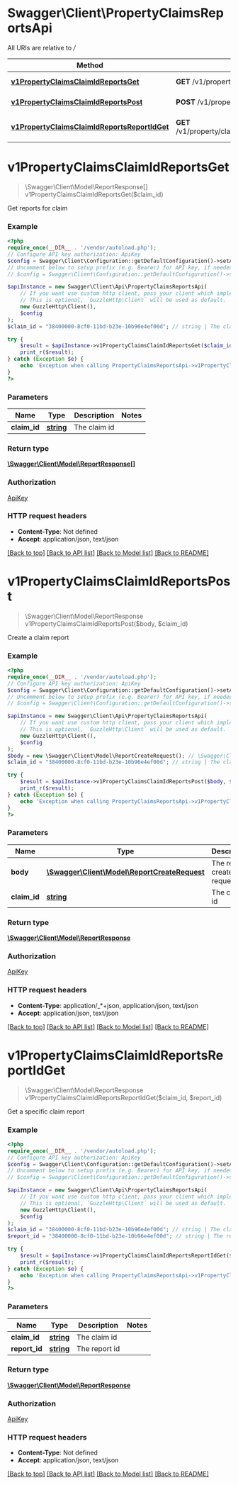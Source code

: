 # Swagger\Client\PropertyClaimsReportsApi

All URIs are relative to */*

Method | HTTP request | Description
------------- | ------------- | -------------
[**v1PropertyClaimsClaimIdReportsGet**](PropertyClaimsReportsApi.md#v1propertyclaimsclaimidreportsget) | **GET** /v1/property/claims/{claimId}/reports | Get reports for claim
[**v1PropertyClaimsClaimIdReportsPost**](PropertyClaimsReportsApi.md#v1propertyclaimsclaimidreportspost) | **POST** /v1/property/claims/{claimId}/reports | Create a claim report
[**v1PropertyClaimsClaimIdReportsReportIdGet**](PropertyClaimsReportsApi.md#v1propertyclaimsclaimidreportsreportidget) | **GET** /v1/property/claims/{claimId}/reports/{reportId} | Get a specific claim report

# **v1PropertyClaimsClaimIdReportsGet**
> \Swagger\Client\Model\ReportResponse[] v1PropertyClaimsClaimIdReportsGet($claim_id)

Get reports for claim

### Example
```php
<?php
require_once(__DIR__ . '/vendor/autoload.php');
// Configure API key authorization: ApiKey
$config = Swagger\Client\Configuration::getDefaultConfiguration()->setApiKey('x-api-key', 'YOUR_API_KEY');
// Uncomment below to setup prefix (e.g. Bearer) for API key, if needed
// $config = Swagger\Client\Configuration::getDefaultConfiguration()->setApiKeyPrefix('x-api-key', 'Bearer');

$apiInstance = new Swagger\Client\Api\PropertyClaimsReportsApi(
    // If you want use custom http client, pass your client which implements `GuzzleHttp\ClientInterface`.
    // This is optional, `GuzzleHttp\Client` will be used as default.
    new GuzzleHttp\Client(),
    $config
);
$claim_id = "38400000-8cf0-11bd-b23e-10b96e4ef00d"; // string | The claim id

try {
    $result = $apiInstance->v1PropertyClaimsClaimIdReportsGet($claim_id);
    print_r($result);
} catch (Exception $e) {
    echo 'Exception when calling PropertyClaimsReportsApi->v1PropertyClaimsClaimIdReportsGet: ', $e->getMessage(), PHP_EOL;
}
?>
```

### Parameters

Name | Type | Description  | Notes
------------- | ------------- | ------------- | -------------
 **claim_id** | [**string**](../Model/.md)| The claim id |

### Return type

[**\Swagger\Client\Model\ReportResponse[]**](../Model/ReportResponse.md)

### Authorization

[ApiKey](../../README.md#ApiKey)

### HTTP request headers

 - **Content-Type**: Not defined
 - **Accept**: application/json, text/json

[[Back to top]](#) [[Back to API list]](../../README.md#documentation-for-api-endpoints) [[Back to Model list]](../../README.md#documentation-for-models) [[Back to README]](../../README.md)

# **v1PropertyClaimsClaimIdReportsPost**
> \Swagger\Client\Model\ReportResponse v1PropertyClaimsClaimIdReportsPost($body, $claim_id)

Create a claim report

### Example
```php
<?php
require_once(__DIR__ . '/vendor/autoload.php');
// Configure API key authorization: ApiKey
$config = Swagger\Client\Configuration::getDefaultConfiguration()->setApiKey('x-api-key', 'YOUR_API_KEY');
// Uncomment below to setup prefix (e.g. Bearer) for API key, if needed
// $config = Swagger\Client\Configuration::getDefaultConfiguration()->setApiKeyPrefix('x-api-key', 'Bearer');

$apiInstance = new Swagger\Client\Api\PropertyClaimsReportsApi(
    // If you want use custom http client, pass your client which implements `GuzzleHttp\ClientInterface`.
    // This is optional, `GuzzleHttp\Client` will be used as default.
    new GuzzleHttp\Client(),
    $config
);
$body = new \Swagger\Client\Model\ReportCreateRequest(); // \Swagger\Client\Model\ReportCreateRequest | The report create request
$claim_id = "38400000-8cf0-11bd-b23e-10b96e4ef00d"; // string | The claim id

try {
    $result = $apiInstance->v1PropertyClaimsClaimIdReportsPost($body, $claim_id);
    print_r($result);
} catch (Exception $e) {
    echo 'Exception when calling PropertyClaimsReportsApi->v1PropertyClaimsClaimIdReportsPost: ', $e->getMessage(), PHP_EOL;
}
?>
```

### Parameters

Name | Type | Description  | Notes
------------- | ------------- | ------------- | -------------
 **body** | [**\Swagger\Client\Model\ReportCreateRequest**](../Model/ReportCreateRequest.md)| The report create request |
 **claim_id** | [**string**](../Model/.md)| The claim id |

### Return type

[**\Swagger\Client\Model\ReportResponse**](../Model/ReportResponse.md)

### Authorization

[ApiKey](../../README.md#ApiKey)

### HTTP request headers

 - **Content-Type**: application/_*+json, application/json, text/json
 - **Accept**: application/json, text/json

[[Back to top]](#) [[Back to API list]](../../README.md#documentation-for-api-endpoints) [[Back to Model list]](../../README.md#documentation-for-models) [[Back to README]](../../README.md)

# **v1PropertyClaimsClaimIdReportsReportIdGet**
> \Swagger\Client\Model\ReportResponse v1PropertyClaimsClaimIdReportsReportIdGet($claim_id, $report_id)

Get a specific claim report

### Example
```php
<?php
require_once(__DIR__ . '/vendor/autoload.php');
// Configure API key authorization: ApiKey
$config = Swagger\Client\Configuration::getDefaultConfiguration()->setApiKey('x-api-key', 'YOUR_API_KEY');
// Uncomment below to setup prefix (e.g. Bearer) for API key, if needed
// $config = Swagger\Client\Configuration::getDefaultConfiguration()->setApiKeyPrefix('x-api-key', 'Bearer');

$apiInstance = new Swagger\Client\Api\PropertyClaimsReportsApi(
    // If you want use custom http client, pass your client which implements `GuzzleHttp\ClientInterface`.
    // This is optional, `GuzzleHttp\Client` will be used as default.
    new GuzzleHttp\Client(),
    $config
);
$claim_id = "38400000-8cf0-11bd-b23e-10b96e4ef00d"; // string | The claim id
$report_id = "38400000-8cf0-11bd-b23e-10b96e4ef00d"; // string | The report id

try {
    $result = $apiInstance->v1PropertyClaimsClaimIdReportsReportIdGet($claim_id, $report_id);
    print_r($result);
} catch (Exception $e) {
    echo 'Exception when calling PropertyClaimsReportsApi->v1PropertyClaimsClaimIdReportsReportIdGet: ', $e->getMessage(), PHP_EOL;
}
?>
```

### Parameters

Name | Type | Description  | Notes
------------- | ------------- | ------------- | -------------
 **claim_id** | [**string**](../Model/.md)| The claim id |
 **report_id** | [**string**](../Model/.md)| The report id |

### Return type

[**\Swagger\Client\Model\ReportResponse**](../Model/ReportResponse.md)

### Authorization

[ApiKey](../../README.md#ApiKey)

### HTTP request headers

 - **Content-Type**: Not defined
 - **Accept**: application/json, text/json

[[Back to top]](#) [[Back to API list]](../../README.md#documentation-for-api-endpoints) [[Back to Model list]](../../README.md#documentation-for-models) [[Back to README]](../../README.md)

